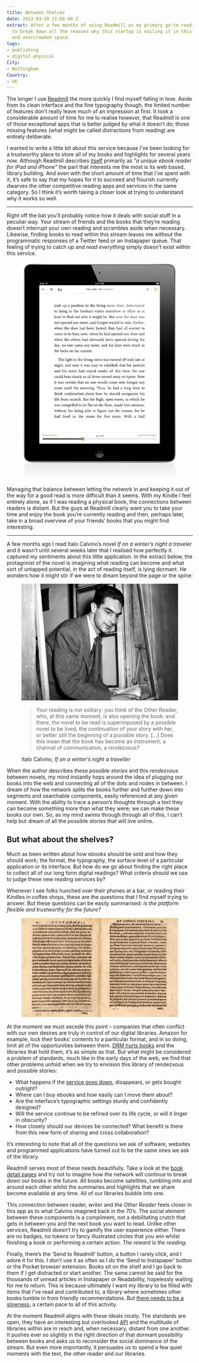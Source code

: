 ```yaml
---
title: Between Shelves
date: 2013-03-20 21:05:00 Z
extract: After a few months of using Readmill as my primary go-to reading app, I wanted
  to break down all the reasons why this startup is nailing it in this often miserable
  and overcrowded space.
tags:
- publishing
- digital-physical
City:
- Nottingham
Country:
- UK
---
```


The longer I use [Readmill](www.readmill.com/robinrendle) the more quickly I find myself falling in love. Aside from its clean interface and the fine typography though, the limited number of features don’t really leave much of an impression at first. It took a considerable amount of time for me to realise however, that Readmill is one of those exceptional apps that is better judged by what it doesn’t do; those missing features (what might be called distractions from reading) are entirely deliberate.

I wanted to write a little bit about this service because I’ve been looking for a trustworthy place to store all of my books and highlights for several years now. Although Readmill describes [itself](https://readmill.com/about) primarily as *“a unique ebook reader for iPad and iPhone”* the part that interests me the most is its web based, library building. And even with the short amount of time that I’ve spent with it, it’s safe to say that my hopes for it to succeed and flourish currently dwarves the other competitive reading apps and services in the same category. So I think it’s worth taking a closer look at trying to understand why it works so well.

***

Right off the bat you’ll probably notice how it deals with social stuff in a peculiar way. Your stream of friends and the books that they’re reading doesn’t interrupt your own reading and scrambles aside when necessary. Likewise, finding books to read within this stream leaves me without the programmatic responses of a Twitter feed or an Instapaper queue. That feeling of trying to catch up and *read everything* simply doesn’t exist within this service.

<figure class="pull_left">
    <img src="/uploads/readmill.png" alt="Readmill’s iPad app">
</figure>

Managing that balance between letting the network in and keeping it out of the way for a good read is more difficult than it seems. With my Kindle I feel entirely alone, as if I was reading a physical book, the connections between readers is distant. But the guys at Readmill clearly want you to take your time and enjoy the book you’re currently reading and then, perhaps later, take in a broad overview of your friends’ books that you might find interesting.

***

A few months ago I read Italo Calvino’s novel *If on a winter’s night a traveler* and it wasn’t until several weeks later that I realised how perfectly it captured my sentiments about this little application. In the extract below, the protagonist of the novel is imagining what reading can become and what sort of untapped potential, in the act of reading itself, is lying dormant. He wonders how it might stir if we were to dream beyond the page or the spine:

<figure class="quote">
    <img src="/uploads/calvino.png" alt="Italo Calivino">
    <blockquote>
        <p>Your reading is not solitary: you think of the Other Reader, who, at this same moment, is also opening the book: and there, the novel to be read is superimposed by a possible novel to be lived, the continuation of your story with her, or better still the beginning of a possible story. [&hellip;] Does this mean that the book has become an instrument, a channel of communication, a rendezvous?</p>
    </blockquote>
    <figcaption class="cite"><p>Italo Calvino, <em>If on a winter’s night a traveller</em></p></figcaption>
</figure>

When the author describes these *possible stories* and this *rendezvous* between novels, my mind instantly hops around the idea of plugging our books into the web and connecting all of the dots and nodes in between. I dream of how the network splits the books further and further down into segments and searchable components, easily referenced at any given moment. With the ability to trace a person’s thoughts through a text they can become something more than what they were; we can make these books our own. So, as my mind swims through through all of this, I can’t help but dream of all the possible stories that will live online.

## But what about the shelves?
Much as been written about how ebooks should be sold and how they should work; the format, the typography, the surface level of a particular application or its interface. But how do we go about finding the right place to collect all of our long form digital readings? What criteria should we use to judge these new reading services by?

Whenever I see folks hunched over their phones at a bar, or reading their Kindles in coffee shops, these are the questions that I find myself trying to answer. But these questions can be easily summarised: *is the platform flexible and trustworthy for the future?*

<figure class="pull_right">
    <img src="/uploads/book.gif" alt="Pages from an early 16th century book">
</figure>

At the moment we must secede this point – companies that often conflict with our own desires are truly in control of our digital libraries. Amazon for example, lock their books’ contents to a particular format, and in so doing, limit all of the opportunities between them. [DRM hurts books](http://alistapart.com/article/publication-standards-part-1-the-fragmented-present) and the libraries that hold them, it’s as simple as that. But what might be considered a problem of standards, much like in the early days of the web, we find that other problems unfold when we try to envision this library of rendezvous and possible stories:

- What happens if the [service goes down](http://blog.fictivekin.com/post/46860403233/the-jokes-on-us), disappears, or gets bought outright?
- Where can I buy ebooks and how easily can I move them about?
- Are the interface’s typographic settings sturdy and confidently designed?
- Will the service continue to be refined over its life cycle, or will it linger in obscurity?
- How closely should our devices be connected? What benefit is there from this new form of sharing and cross collaboration?

It’s interesting to note that all of the questions we ask of software, websites and programmed applications have turned out to be the same ones we ask of the library.

Readmill serves most of these needs beautifully. Take a look at the [book detail pages](https://readmill.com/books/these-days) and try not to imagine how the network will continue to break down our books in the future. All books become satellites, tumbling into and around each other whilst the summaries and highlights that we share become available at any time. All of our libraries bubble into one.

This connection between reader, writer and the *Other Reader* feels closer in this app as to what Calvino imagined back in the 70’s. The social element between these components is a compliment, not a debilitating crutch that gets in between you and the next book you want to read. Unlike other services, Readmill doesn’t try to gamify the user experience either. There are no badges, no tokens or fancy illustrated circles that you win whilst finishing a book or performing a certain action. *The reward is the reading.*

Finally, there’s the ‘Send to Readmill’ button, a button I rarely click, and I adore it for this. I don’t use it as often as I do the ‘Send to Instapaper’ button or the Pocket browser extension. Books sit on the shelf and I go back to them if I get distracted or start another. The same cannot be said for the thousands of unread articles in Instapaper or Readability, hopelessly waiting for me to return. This is because ultimately I want my library to be filled with items that I’ve read and contributed to, a library where sometimes other books tumble in from friendly recommendations. But [there needs to be a slowness](http://blog.jackcheng.com/post/25160553986/the-slow-web), a certain pace to all of this activity.

At the moment Readmill aligns with these ideals nicely. The standards are open, they have an interesting but overlooked [API](http://developers.readmill.com/) and the multitude of libraries within are in reach and, when necessary, distant from one another. It pushes ever so slightly in the right direction of that dormant possibility between books and asks us to reconsider the social dominance of the stream. But even more importantly, it persuades us to spend a few quiet moments with the text, the other reader and our libraries.
